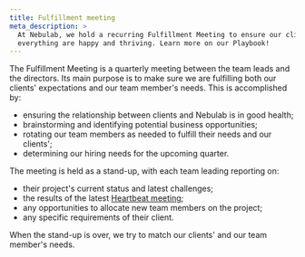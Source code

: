 ```yaml
---
title: Fulfillment meeting
meta_description: >
  At Nebulab, we hold a recurring Fulfillment Meeting to ensure our clients and teams have
  everything are happy and thriving. Learn more on our Playbook!
---
```


The Fulfillment Meeting is a quarterly meeting between the team leads and the directors. Its main
purpose is to make sure we are fulfilling both our clients' expectations and our team member's
needs. This is accomplished by:

* ensuring the relationship between clients and Nebulab is in good health;
* brainstorming and identifying potential business opportunities;
* rotating our team members as needed to fulfill their needs and our clients';
* determining our hiring needs for the upcoming quarter.

The meeting is held as a stand-up, with each team leading reporting on:

* their project's current status and latest challenges;
* the results of the latest [Heartbeat meeting](/client-guide/heartbeat-meeting/);
* any opportunities to allocate new team members on the project;
* any specific requirements of their client.

When the stand-up is over, we try to match our clients' and our team member's needs.
